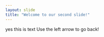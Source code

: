 ```yaml
---
layout: slide
title: "Welcome to our second slide!"
---
```

yes this is text
Use the left arrow to go back!
